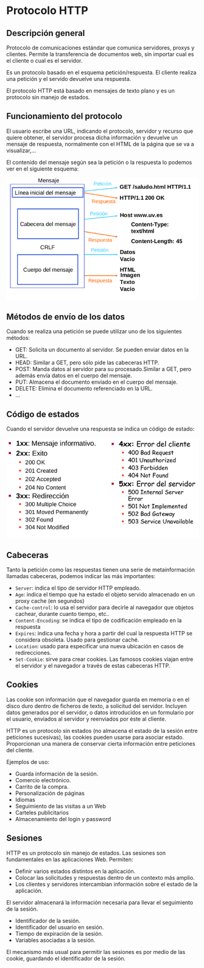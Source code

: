 # Protocolo HTTP

## Descripción general

Protocolo de comunicaciones estándar que comunica servidores, proxys y clientes. Permite la transferencia de documentos web, sin importar cual es el cliente o cual es el servidor.

Es un protocolo basado en el esquema petición/respuesta. El cliente realiza una petición y el servido devuelve una respuesta.

El protocolo HTTP está basado en mensajes de texto plano y es un protocolo sin manejo de estados.

## Funcionamiento del protocolo

El usuario escribe una URL, indicando el protocolo, servidor y recurso que quiere obtener, el servidor procesa dicha información y devuelve un mensaje de respuesta, normalmente con el HTML de la página que se va a visualizar,...

El contenido del mensaje según sea la petición o la respuesta lo podemos ver en el siguiente esquema:

![dia1](img/dia1.png)

## Métodos de envío de los datos

Cuando se realiza una petición se puede utilizar uno de los siguientes métodos:

* GET: Solicita un documento al servidor. Se pueden enviar datos en la URL.
* HEAD: Similar a GET, pero sólo pide las cabeceras HTTP.
* POST: Manda datos al servidor para su procesado.Similar a GET, pero además envía datos en el cuerpo del mensaje.
* PUT: Almacena el documento enviado en el cuerpo del mensaje.
* DELETE: Elimina el documento referenciado en la URL.
* ...

## Código de estados

Cuando el servidor devuelve una respuesta se indica un código de estado:

![dia2](img/dia2.png)

## Cabeceras

Tanto la petición como las respuestas tienen una serie de metainformación llamadas cabeceras, podemos indicar las más importantes:

	
* `Server`: indica el tipo de servidor HTTP empleado.
* `Age`: indica el tiempo que ha estado el objeto servido almacenado en un proxy cache (en segundos)
* `Cache-control`: lo usa el servidor para decirle al navegador que objetos cachear, durante cuanto tiempo, etc..
* `Content-Encoding`: se indica el tipo de codificación empleado en la respuesta
* `Expires`: indica una fecha y hora a partir del cual la respuesta HTTP se considera obsoleta. Usado para gestionar caché.
* `Location`: usado para especificar una nueva ubicación en casos de redirecciones.
* `Set-Cookie`: sirve para crear cookies. Las famosos cookies viajan entre el servidor y el navegador a través de estas cabeceras HTTP.

## Cookies

Las cookie son información que el navegador guarda en memoria o en el disco duro dentro de ficheros de texto, a solicitud del servidor. Incluyen datos generados por el servidor, o datos introducidos en un formulario por el usuario, enviados al servidor y reenviados por
éste al cliente.

HTTP es un protocolo sin estados (no almacena el estado de la sesión entre peticiones sucesivas), las cookies pueden usarse para asociar estado. Proporcionan una manera de conservar cierta información entre peticiones del cliente.

Ejemplos de uso:

* Guarda información de la sesión.
* Comercio electrónico.
* Carrito de la compra.
* Personalización de páginas
* Idiomas
* Seguimiento de las visitas a un Web
* Carteles publicitarios
* Almacenamiento del login y password

## Sesiones

HTTP es un protocolo sin manejo de estados. Las sesiones son fundamentales en las aplicaciones
Web. Permiten:

* Definir varios estados distintos en la aplicación.
* Colocar las solicitudes y respuestas dentro de un contexto más amplio.
* Los clientes y servidores intercambian información sobre el estado de la aplicación.

El servidor almacenará la información necesaria para llevar el seguimiento de la sesión.

* Identificador de la sesión.
* Identificador del usuario en sesión.
* Tiempo de expiración de la sesión.
* Variables asociadas a la sesión.

El mecanismo más usual para permitir las sesiones es por medio de las cookie, guardando el identificador de la sesión.